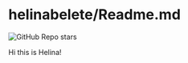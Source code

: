 # helinabelete/Readme.md
![GitHub Repo stars](https://img.shields.io/github/stars/helinabele/helinabelete?style=social)


Hi this is Helina!
